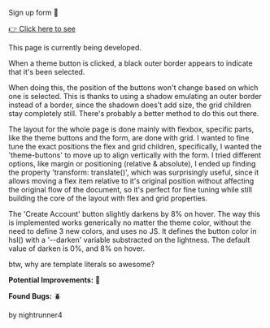 Sign up form 📃

<a href='https://nightrunner4.github.io/Sign-up-Form'>👉 Click here to see</a>

This page is currently being developed.

When a theme button is clicked, a black outer border appears to indicate that it's been selected. 

When doing this, the position of the buttons won't change based on which one is selected. This is thanks to using a shadow emulating an outer border instead of a border, since the shadown does't add size, the grid children stay completely still. There's probably a better method to do this out there.

The layout for the whole page is done mainly with flexbox, specific parts, like the theme buttons and the form, are done with grid. I wanted to fine tune the exact positions the flex and grid children, specifically, I wanted the 'theme-buttons' to move up to align vertically with the form. I tried different options, like margin or positioning (relative & absolute), I ended up finding the property 'transform: translate()', which was surprisingly useful, since it allows moving a flex item relative to it's original position without affecting the original flow of the document, so it's perfect for fine tuning while still building the core of the layout with flex and grid properties.

The 'Create Account' button slightly darkens by 8% on hover. The way this is implemented works generically no matter the theme color, without the need to define 3 new colors, and uses no JS. It defines the button color in hsl() with a '--darken' variable substracted on the lightness. The default value of darken is 0%, and 8% on hover.

btw, why are template literals so awesome? 

<b>Potential Improvements:</b> 💪


<b>Found Bugs:</b> 🪲



by nightrunner4
